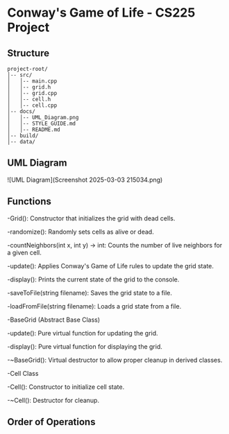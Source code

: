 # Conway's Game of Life - CS225 Project

## Structure
```
project-root/
│-- src/
│   │-- main.cpp
│   │-- grid.h
│   │-- grid.cpp
│   │-- cell.h
│   │-- cell.cpp
│-- docs/
│   │-- UML_Diagram.png
│   │-- STYLE_GUIDE.md
│   │-- README.md
│-- build/
│-- data/
```

## UML Diagram 
![UML Diagram](Screenshot 2025-03-03 215034.png)



## Functions
-Grid(): Constructor that initializes the grid with dead cells.

-randomize(): Randomly sets cells as alive or dead.

-countNeighbors(int x, int y) -> int: Counts the number of live neighbors for a given cell.

-update(): Applies Conway's Game of Life rules to update the grid state.

-display(): Prints the current state of the grid to the console.

-saveToFile(string filename): Saves the grid state to a file.

-loadFromFile(string filename): Loads a grid state from a file.

-BaseGrid (Abstract Base Class)

-update(): Pure virtual function for updating the grid.

-display(): Pure virtual function for displaying the grid.

-~BaseGrid(): Virtual destructor to allow proper cleanup in derived classes.

-Cell Class

-Cell(): Constructor to initialize cell state.

-~Cell(): Destructor for cleanup.



## Order of Operations

